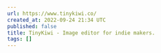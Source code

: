 ```yaml
---
url: https://www.tinykiwi.co/
created_at: 2022-09-24 21:34 UTC
published: false
title: TinyKiwi - Image editor for indie makers.
tags: []
---
```



